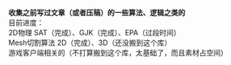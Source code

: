 **收集之前写过文章（或者压稿）的一些算法、逻辑之类的**  
目前进度：  
2D物理 SAT（完成）、GJK（完成）、EPA（过段时间）  
Mesh切割算法 2D（完成）、3D（还没搬到这个库）  
游戏客户端相关的（不打算搬到这个库，太基础了，而且素材占空间）
